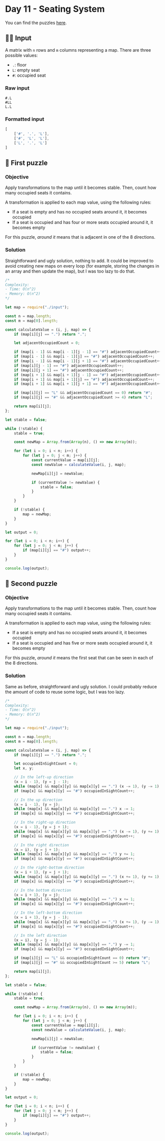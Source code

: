 # Day 11 - Seating System

You can find the puzzles [here](https://adventofcode.com/2020/day/11).

## ✍🏼 Input

A matrix with `n` rows and `m` columns representing a map. There are three possible values:

- `.`: floor
- `L`: empty seat
- `#`: occupied seat

### Raw input

```
#.L
#LL
L.L
```

### Formatted input

```js
[
	['#', '.', 'L'],
	['#', 'L', 'L'],
	['L', '.', 'L']
]
```

## 🧩 First puzzle

### Objective

Apply transformations to the map until it becomes stable. Then, count how many occupied seats it contains.

A transformation is applied to each map value, using the following rules:

- If a seat is empty and has no occupied seats around it, it becomes occupied
- If a seat is occupied and has four or more seats occupied around it, it becomes empty

For this puzzle, _around it_ means that is adjacent in one of the 8 directions.

### Solution

Straightforward and ugly solution, nothing to add. It could be improved to avoid creating new maps on every loop (for example, storing the changes in an array and then update the map), but I was too lazy to do that.

```js
/*
Complexity:
- Time: O(n^2)
- Memory: O(n^2)
*/

let map = require("./input");

const n = map.length;
const m = map[0].length;

const calculateValue = (i, j, map) => {
	if (map[i][j] == ".") return ".";

	let adjacentOccupiedCount = 0;

	if (map[i - 1] && map[i - 1][j - 1] == "#") adjacentOccupiedCount++;
	if (map[i - 1] && map[i - 1][j] == "#") adjacentOccupiedCount++;
	if (map[i - 1] && map[i - 1][j + 1] == "#") adjacentOccupiedCount++;
	if (map[i][j - 1] == "#") adjacentOccupiedCount++;
	if (map[i][j + 1] == "#") adjacentOccupiedCount++;
	if (map[i + 1] && map[i + 1][j - 1] == "#") adjacentOccupiedCount++;
	if (map[i + 1] && map[i + 1][j] == "#") adjacentOccupiedCount++;
	if (map[i + 1] && map[i + 1][j + 1] == "#") adjacentOccupiedCount++;

	if (map[i][j] == "L" && adjacentOccupiedCount == 0) return "#";
	if (map[i][j] == "#" && adjacentOccupiedCount >= 4) return "L";

	return map[i][j];
};

let stable = false;

while (!stable) {
	stable = true;

	const newMap = Array.from(Array(n), () => new Array(m));

	for (let i = 0; i < n; i++) {
		for (let j = 0; j < m; j++) {
			const currentValue = map[i][j];
			const newValue = calculateValue(i, j, map);

			newMap[i][j] = newValue;

			if (currentValue != newValue) {
				stable = false;
			}
		}
	}

	if (!stable) {
		map = newMap;
	}
}

let output = 0;

for (let i = 0; i < n; i++) {
	for (let j = 0; j < m; j++) {
		if (map[i][j] == "#") output++;
	}
}

console.log(output);
```

## 🧩 Second puzzle

### Objective

Apply transformations to the map until it becomes stable. Then, count how many occupied seats it contains.

A transformation is applied to each map value, using the following rules:

- If a seat is empty and has no occupied seats around it, it becomes occupied
- If a seat is occupied and has five or more seats occupied around it, it becomes empty

For this puzzle, _around it_ means the first seat that can be seen in each of the 8 directions.

### Solution

Same as before, straightforward and ugly solution. I could probably reduce the amount of code to reuse some logic, but I was too lazy.

```js
/*
Complexity:
- Time: O(n^2)
- Memory: O(n^2)
*/

let map = require("./input");

const n = map.length;
const m = map[0].length;

const calculateValue = (i, j, map) => {
	if (map[i][j] == ".") return ".";

	let occupiedInSightCount = 0;
	let x, y;

	// In the left-up direction
	(x = i - 1), (y = j - 1);
	while (map[x] && map[x][y] && map[x][y] == ".") (x -= 1), (y -= 1);
	if (map[x] && map[x][y] == "#") occupiedInSightCount++;

	// In the up direction
	(x = i - 1), (y = j);
	while (map[x] && map[x][y] && map[x][y] == ".") x -= 1;
	if (map[x] && map[x][y] == "#") occupiedInSightCount++;

	// In the right-up direction
	(x = i - 1), (y = j + 1);
	while (map[x] && map[x][y] && map[x][y] == ".") (x -= 1), (y += 1);
	if (map[x] && map[x][y] == "#") occupiedInSightCount++;

	// In the right direction
	(x = i), (y = j + 1);
	while (map[x] && map[x][y] && map[x][y] == ".") y += 1;
	if (map[x] && map[x][y] == "#") occupiedInSightCount++;

	// In the right-bottom direction
	(x = i + 1), (y = j + 1);
	while (map[x] && map[x][y] && map[x][y] == ".") (x += 1), (y += 1);
	if (map[x] && map[x][y] == "#") occupiedInSightCount++;

	// In the bottom direction
	(x = i + 1), (y = j);
	while (map[x] && map[x][y] && map[x][y] == ".") x += 1;
	if (map[x] && map[x][y] == "#") occupiedInSightCount++;

	// In the left-bottom direction
	(x = i + 1), (y = j - 1);
	while (map[x] && map[x][y] && map[x][y] == ".") (x += 1), (y -= 1);
	if (map[x] && map[x][y] == "#") occupiedInSightCount++;

	// In the left direction
	(x = i), (y = j - 1);
	while (map[x] && map[x][y] && map[x][y] == ".") y -= 1;
	if (map[x] && map[x][y] == "#") occupiedInSightCount++;

	if (map[i][j] == "L" && occupiedInSightCount == 0) return "#";
	if (map[i][j] == "#" && occupiedInSightCount >= 5) return "L";

	return map[i][j];
};

let stable = false;

while (!stable) {
	stable = true;

	const newMap = Array.from(Array(n), () => new Array(m));

	for (let i = 0; i < n; i++) {
		for (let j = 0; j < m; j++) {
			const currentValue = map[i][j];
			const newValue = calculateValue(i, j, map);

			newMap[i][j] = newValue;

			if (currentValue != newValue) {
				stable = false;
			}
		}
	}

	if (!stable) {
		map = newMap;
	}
}

let output = 0;

for (let i = 0; i < n; i++) {
	for (let j = 0; j < m; j++) {
		if (map[i][j] == "#") output++;
	}
}

console.log(output);
```